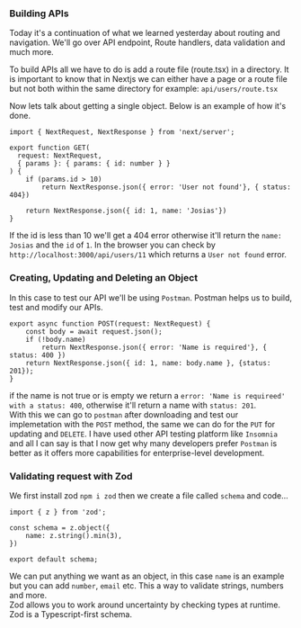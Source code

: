 ### Building APIs

Today it's a continuation of what we learned yesterday about routing and navigation. We'll go over API endpoint, Route handlers, data validation and much more.

To build APIs all we have to do is add a route file (route.tsx) in a directory. It is important to know that in Nextjs we can either have a page or a route file but not both within the same directory for example: `api/users/route.tsx`

Now lets talk about getting a single object. Below is an example of how it's done.
```
import { NextRequest, NextResponse } from 'next/server';

export function GET(
  request: NextRequest,
  { params }: { params: { id: number } }
) {
    if (params.id > 10) 
        return NextResponse.json({ error: 'User not found'}, { status: 404})

    return NextResponse.json({ id: 1, name: 'Josias'})
}
```
If the id is less than 10 we'll get a 404 error otherwise it'll return the `name: Josias` and the `id` of `1`. In the browser you can check by `http://localhost:3000/api/users/11` which returns a `User not found` error.

### Creating, Updating and Deleting an Object
In this case to test our API we'll be using `Postman`. Postman helps us to build, test and modify our APIs.
```
export async function POST(request: NextRequest) {
    const body = await request.json();
    if (!body.name)
        return NextResponse.json({ error: 'Name is required'}, { status: 400 })
    return NextResponse.json({ id: 1, name: body.name }, {status: 201});
}
```
if the name is not true or is empty we return a `error: 'Name is requireed' with a status: 400`, otherwise it'll return a name with `status: 201`. <br/>
With this we can go to `postman` after downloading and test our implemetation with the `POST` method, the same we can do for the `PUT` for updating and `DELETE`. I have used other API testing platform like `Insomnia` and all I can say is that I now get why many developers prefer `Postman` is better as it offers more capabilities for enterprise-level development. 

### Validating request with Zod
We first install zod `npm i zod` then we create a file called `schema` and code...
```
import { z } from 'zod';

const schema = z.object({
    name: z.string().min(3),
})

export default schema;
```
We can put anything we want as an object, in this case `name` is an example but you can add `number`, `email` etc. This a way to validate strings, numbers and more. <br/>
Zod allows you to work around uncertainty by checking types at runtime. Zod is a Typescript-first schema.
